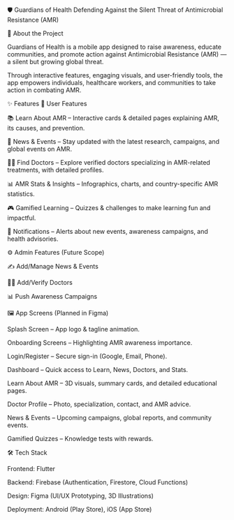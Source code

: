 🛡️ Guardians of Health
Defending Against the Silent Threat of Antimicrobial Resistance (AMR)






📖 About the Project

Guardians of Health is a mobile app designed to raise awareness, educate communities, and promote action against Antimicrobial Resistance (AMR) — a silent but growing global threat.

Through interactive features, engaging visuals, and user-friendly tools, the app empowers individuals, healthcare workers, and communities to take action in combating AMR.

✨ Features
👤 User Features

📚 Learn About AMR – Interactive cards & detailed pages explaining AMR, its causes, and prevention.

📰 News & Events – Stay updated with the latest research, campaigns, and global events on AMR.

👨‍⚕️ Find Doctors – Explore verified doctors specializing in AMR-related treatments, with detailed profiles.

📊 AMR Stats & Insights – Infographics, charts, and country-specific AMR statistics.

🎮 Gamified Learning – Quizzes & challenges to make learning fun and impactful.

🔔 Notifications – Alerts about new events, awareness campaigns, and health advisories.

⚙️ Admin Features (Future Scope)

✍️ Add/Manage News & Events

👨‍⚕️ Add/Verify Doctors

📊 Push Awareness Campaigns

🖼️ App Screens (Planned in Figma)

Splash Screen – App logo & tagline animation.

Onboarding Screens – Highlighting AMR awareness importance.

Login/Register – Secure sign-in (Google, Email, Phone).

Dashboard – Quick access to Learn, News, Doctors, and Stats.

Learn About AMR – 3D visuals, summary cards, and detailed educational pages.

Doctor Profile – Photo, specialization, contact, and AMR advice.

News & Events – Upcoming campaigns, global reports, and community events.

Gamified Quizzes – Knowledge tests with rewards.

🛠️ Tech Stack

Frontend: Flutter

Backend: Firebase (Authentication, Firestore, Cloud Functions)

Design: Figma (UI/UX Prototyping, 3D Illustrations)

Deployment: Android (Play Store), iOS (App Store)
